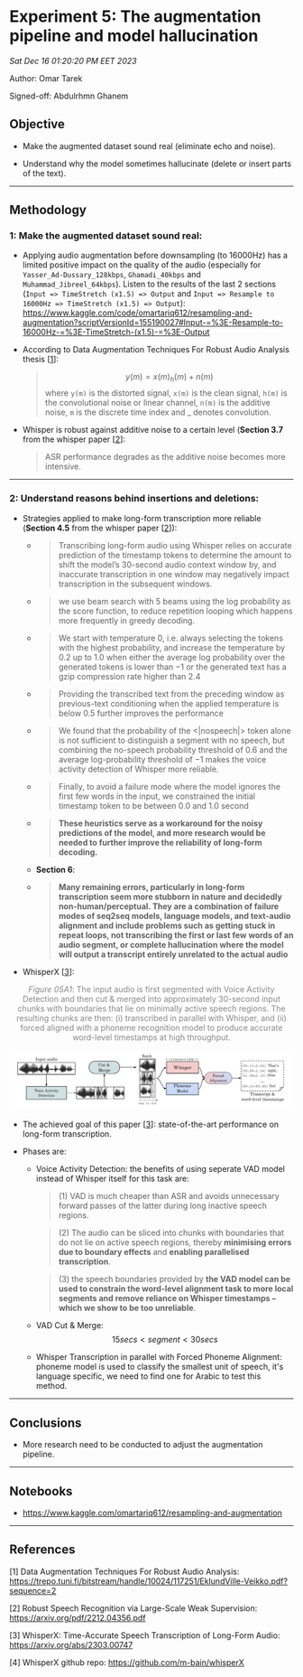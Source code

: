 # Experiment 5: The augmentation pipeline and model hallucination

_Sat Dec 16 01:20:20 PM EET 2023_

Author: Omar Tarek

Signed-off: Abdulrhmn Ghanem

## Objective

- Make the augmented dataset sound real (eliminate echo and noise).

- Understand why the model sometimes hallucinate (delete or insert parts of the text).

---

## Methodology

### 1: Make the augmented dataset sound real:

- Applying audio augmentation before downsampling (to 16000Hz) has a limited positive impact on the quality of the audio (especially for `Yasser_Ad-Dussary_128kbps`, `Ghamadi_40kbps` and `Muhammad_Jibreel_64kbps`). Listen to the results of the last 2 sections (`Input => TimeStretch (x1.5) => Output` and `Input => Resample to 16000Hz => TimeStretch (x1.5) => Output`): https://www.kaggle.com/code/omartariq612/resampling-and-augmentation?scriptVersionId=155190027#Input-=%3E-Resample-to-16000Hz-=%3E-TimeStretch-(x1.5)-=%3E-Output

- According to Data Augmentation Techniques For Robust Audio Analysis thesis [[1](https://trepo.tuni.fi/bitstream/handle/10024/117251/EklundVille-Veikko.pdf?sequence=2)]:

  > $$ y(m) = x(m) _ h(m) + n(m) $$
  > where `y(m)` is the distorted signal, `x(m)` is the clean signal, `h(m)` is the convolutional noise or linear channel, `n(m)` is the additive noise, `m` is the discrete time index and _ denotes convolution.

- Whisper is robust against additive noise to a certain level (**Section 3.7** from the whisper paper [[2](https://arxiv.org/abs/2212.04356)]:

  > ASR performance degrades as the additive noise becomes more intensive.

---

### 2: Understand reasons behind insertions and deletions:

- Strategies applied to make long-form transcription more reliable (**Section 4.5** from the whisper paper [[2](https://arxiv.org/abs/2212.04356)]):

  - > Transcribing long-form audio using Whisper relies on accurate prediction of the timestamp tokens to determine the amount to shift the model’s 30-second audio context window by, and inaccurate transcription in one window may negatively impact transcription in the subsequent windows.

  - > we use beam search with 5 beams using the log probability as the score function, to reduce repetition looping which happens more frequently in greedy decoding.

  - > We start with temperature 0, i.e. always selecting the tokens with the highest probability, and increase the temperature by 0.2 up to 1.0 when either the average log probability over the generated tokens is lower than −1 or the generated text has a gzip compression rate higher than 2.4

  - > Providing the transcribed text from the preceding window as previous-text conditioning when the applied temperature is below 0.5 further improves the performance

  - > We found that the probability of the <|nospeech|> token alone is not sufficient to distinguish a segment with no speech, but combining the no-speech probability threshold of 0.6 and the average log-probability threshold of −1 makes the voice activity detection of Whisper more reliable.

  - > Finally, to avoid a failure mode where the model ignores the first few words in the input, we constrained the initial timestamp token to be between 0.0 and 1.0 second

  - > **These heuristics serve as a workaround for the noisy predictions of the model, and more research would be needed to further improve the reliability of long-form decoding.**

  - **Section 6**:

  - > **Many remaining errors, particularly in long-form transcription seem more stubborn in nature and decidedly non-human/perceptual. They are a combination of failure modes of seq2seq models, language models, and text-audio alignment and include problems such as getting stuck in repeat loops, not transcribing the first or last few words of an audio segment, or complete hallucination where the model will output a transcript entirely unrelated to the actual audio**

- WhisperX [[3](https://arxiv.org/abs/2303.00747)]:

 <p align="center">
    <span style="color: #888888;"> <em>Figure 05A1</em>: The input audio is first segmented with Voice Activity Detection and then cut & merged into approximately 30-second input chunks with boundaries that lie on minimally active speech regions. The resulting chunks are then: (i) transcribed in parallel with Whisper, and (ii) forced aligned with a phoneme recognition model to produce accurate word-level timestamps at high throughput.</span>
 </p>
 <p align="center">
    <img src="./media/05A1.png" alt="whisperx processing phases">
 </p>

- The achieved goal of this paper [[3](https://arxiv.org/abs/2303.00747)]: state-of-the-art performance on long-form transcription.

- Phases are:

  - Voice Activity Detection: the benefits of using seperate VAD model instead of Whisper itself for this task are:

    > (1) VAD is much cheaper than ASR and avoids unnecessary forward passes of the latter during long inactive speech regions.

    > (2) The audio can be sliced into chunks with boundaries that do not lie on active speech regions, thereby **minimising errors due to boundary effects** and **enabling parallelised transcription**.

    > (3) the speech boundaries provided by **the VAD model can be used to constrain the word-level alignment task to more local segments and remove reliance on Whisper timestamps – which we show to be too unreliable**.

  - VAD Cut & Merge: $$ 15 secs < segment < 30 secs $$

  - Whisper Transcription in parallel with Forced Phoneme Alignment: phoneme model is used to classify the smallest unit of speech, it's language specific, we need to find one for Arabic to test this method.

---

## Conclusions

- More research need to be conducted to adjust the augmentation pipeline.

---

## Notebooks

- https://www.kaggle.com/omartariq612/resampling-and-augmentation

---

## References

[1] Data Augmentation Techniques For Robust Audio Analysis: https://trepo.tuni.fi/bitstream/handle/10024/117251/EklundVille-Veikko.pdf?sequence=2

[2] Robust Speech Recognition via Large-Scale Weak Supervision: https://arxiv.org/pdf/2212.04356.pdf

[3] WhisperX: Time-Accurate Speech Transcription of Long-Form Audio: https://arxiv.org/abs/2303.00747

[4] WhisperX github repo: https://github.com/m-bain/whisperX
